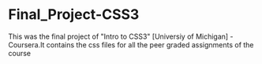 # Final_Project-CSS3
This was the final project of "Intro to CSS3" [Universiy of Michigan] - Coursera.It contains the css files for all the peer graded assignments of the course 
